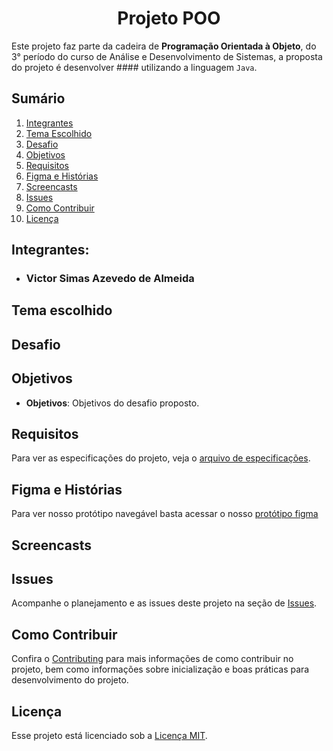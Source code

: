 <h1 align="center">Projeto POO</h1>

Este projeto faz parte da cadeira de **Programação Orientada à Objeto**, do 3° período do curso de Análise e Desenvolvimento de Sistemas, a proposta do projeto é desenvolver #### utilizando a linguagem ```Java```.
## Sumário
1. [Integrantes](#integrantes)
2. [Tema Escolhido](#tema-escolhido)
3. [Desafio](#desafio)
4. [Objetivos](#objetivos)
5. [Requisitos](#requisitos)
6. [Figma e Histórias](#figma-e-histórias)
7. [Screencasts](#screencasts)
8. [Issues](#issues)
9. [Como Contribuir](#como-contribuir)
10. [Licença](#licença)


## Integrantes:

- ### ⁠Victor Simas Azevedo de Almeida

## Tema escolhido

## Desafio

## Objetivos

- **Objetivos**: Objetivos do desafio proposto.

## Requisitos
Para ver as especificações do projeto, veja o [arquivo de especificações](./docs/SPECIFICATIONS.md).

## Figma e Histórias
Para ver nosso protótipo navegável basta acessar o nosso [protótipo figma]()

## **Screencasts**

## Issues
Acompanhe o planejamento e as issues deste projeto na seção de [Issues]().

## Como Contribuir

Confira o [Contributing](./docs/CONTRIBUTING.md) para mais informações de como contribuir no projeto, bem como informações sobre inicialização e boas práticas para desenvolvimento do projeto.

## Licença

Esse projeto está licenciado sob a [Licença MIT](./LICENSE).
